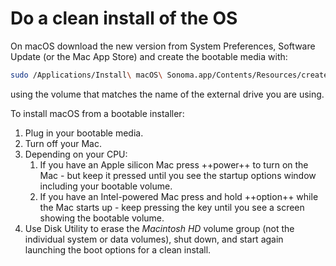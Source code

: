 # Do a clean install of the OS

On macOS download the new version from System Preferences, Software Update (or the Mac App Store) and create the bootable media with:
```zsh
sudo /Applications/Install\ macOS\ Sonoma.app/Contents/Resources/createinstallmedia --volume /Volumes/MyVolume/
```
using the volume that matches the name of the external drive you are using.  

To install macOS from a bootable installer:

1. Plug in your bootable media.
2. Turn off your Mac.
3. Depending on your CPU:
    1. If you have an Apple silicon Mac press ++power++ to turn on the Mac - but keep it pressed until you see the startup options window including your bootable volume.
    2. If you have an Intel-powered Mac press and hold ++option++ while the Mac starts up - keep pressing the key until you see a screen showing the bootable volume.
4. Use Disk Utility to erase the *Macintosh HD* volume group (not the individual system or data volumes), shut down, and start again launching the boot options for a clean install.